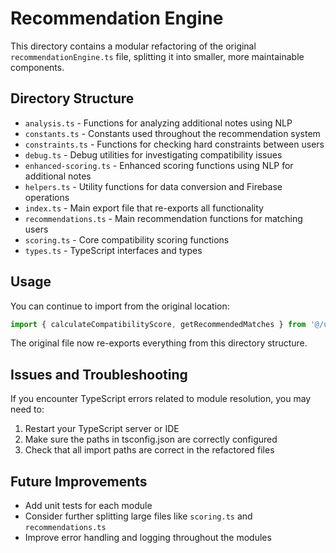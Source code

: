 # Recommendation Engine

This directory contains a modular refactoring of the original `recommendationEngine.ts` file, splitting it into smaller, more maintainable components.

## Directory Structure

- `analysis.ts` - Functions for analyzing additional notes using NLP
- `constants.ts` - Constants used throughout the recommendation system
- `constraints.ts` - Functions for checking hard constraints between users
- `debug.ts` - Debug utilities for investigating compatibility issues
- `enhanced-scoring.ts` - Enhanced scoring functions using NLP for additional notes
- `helpers.ts` - Utility functions for data conversion and Firebase operations
- `index.ts` - Main export file that re-exports all functionality
- `recommendations.ts` - Main recommendation functions for matching users
- `scoring.ts` - Core compatibility scoring functions
- `types.ts` - TypeScript interfaces and types

## Usage

You can continue to import from the original location:

```typescript
import { calculateCompatibilityScore, getRecommendedMatches } from '@/utils/recommendationEngine';
```

The original file now re-exports everything from this directory structure.

## Issues and Troubleshooting

If you encounter TypeScript errors related to module resolution, you may need to:

1. Restart your TypeScript server or IDE
2. Make sure the paths in tsconfig.json are correctly configured
3. Check that all import paths are correct in the refactored files

## Future Improvements

- Add unit tests for each module
- Consider further splitting large files like `scoring.ts` and `recommendations.ts`
- Improve error handling and logging throughout the modules 